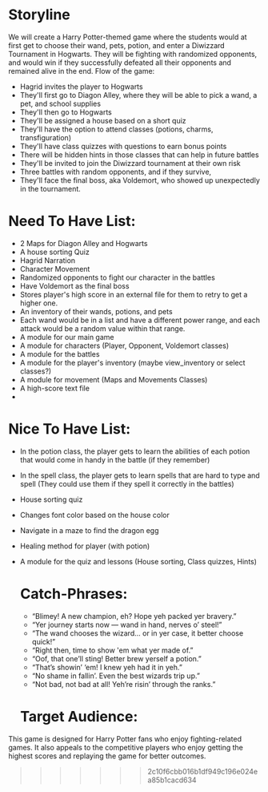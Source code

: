 # Storyline
We will create a Harry Potter-themed game where the students would at first get to choose their wand, pets, potion, and enter a Diwizzard Tournament in Hogwarts. They will be fighting with randomized opponents, and would win if they successfully defeated all their opponents and remained alive in the end.
Flow of the game:
- Hagrid invites the player to Hogwarts
- They'll first go to Diagon Alley, where they will be able to pick a wand, a pet, and school supplies
- They'll then go to Hogwarts
- They'll be assigned a house based on a short quiz
- They'll have the option to attend classes (potions, charms, transfiguration)
- They'll have class quizzes with questions to earn bonus points
- There will be hidden hints in those classes that can help in future battles
- They'll be invited to join the Diwizzard tournament at their own risk
- Three battles with random opponents, and if they survive,  
- They'll face the final boss, aka Voldemort, who showed up unexpectedly in the tournament.

# Need To Have List:
- 2 Maps for Diagon Alley and Hogwarts
- A house sorting Quiz
- Hagrid Narration
- Character Movement
- Randomized opponents to fight our character in the battles
- Have Voldemort as the final boss
- Stores player's high score in an external file for them to retry to get a higher one.
- An inventory of their wands, potions, and pets
- Each wand would be in a list and have a different power range, and each attack would be a random value within that range.
- A module for our main game
- A module for characters (Player, Opponent, Voldemort classes)
- A module for the battles
- A module for the player's inventory (maybe view_inventory or select classes?)
- A module for movement (Maps and Movements Classes)
- A high-score text file
- 
# Nice To Have List:  
- In the potion class, the player gets to learn the abilities of each potion that would come in handy in the battle (if they remember)
- In the spell class, the player gets to learn spells that are hard to type and spell (They could use them if they spell it correctly in the battles)
- House sorting quiz
- Changes font color based on the house color
- Navigate in a maze to find the dragon egg
- Healing method for player (with potion)
- A module for the quiz and lessons (House sorting, Class quizzes, Hints)

  # Catch-Phrases:
  - “Blimey! A new champion, eh? Hope yeh packed yer bravery.”
  - “Yer journey starts now — wand in hand, nerves o’ steel!”
  - “The wand chooses the wizard... or in yer case, it better choose quick!”
  - “Right then, time to show 'em what yer made of.”
  - “Oof, that one’ll sting! Better brew yerself a potion.”
  - “That’s showin’ ‘em! I knew yeh had it in yeh.”
  - “No shame in fallin’. Even the best wizards trip up.”
  - “Not bad, not bad at all! Yeh’re risin’ through the ranks.”

  # Target Audience:
This game is designed for Harry Potter fans who enjoy fighting-related games. It also appeals to the competitive players who enjoy getting the highest scores and replaying the game for better outcomes.
>>>>>>> 2c10f6cbb016b1df949c196e024ea85b1cacd634

